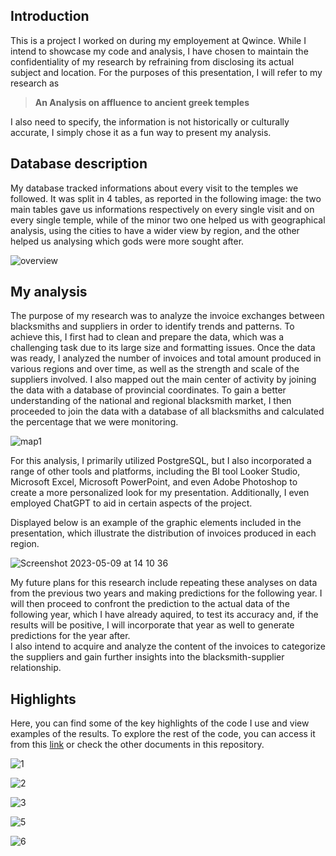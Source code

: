 ## Introduction<br>
This is a project I worked on during my employement at Qwince.
While I intend to showcase my code and analysis, I have chosen to maintain the confidentiality of my research by refraining from disclosing its actual subject and location. For the purposes of this presentation, I will refer to my research as

> **An Analysis on affluence to ancient greek temples**

I also need to specify, the information is not historically or culturally accurate, I simply chose it as a fun way to present my analysis.
<br>

## Database description<br>
My database tracked informations about every visit to the temples we followed. It was split in 4 tables, as reported in the following image: the two main tables gave us informations respectively on every single visit and on every single temple, while of the minor two one helped us with geographical analysis, using the cities to have a wider view by region, and the other helped us analysing which gods were more sought after.<br>

![overview](https://github.com/ludovicato/Analysis_Affluence_to_Temples/assets/119680854/d6f0f7b7-6b5e-4a21-b925-7b8f7f94ce62)







## My analysis<br>
The purpose of my research was to analyze the invoice exchanges between blacksmiths and suppliers in order to identify trends and patterns. To achieve this, I first had to clean and prepare the data, which was a challenging task due to its large size and formatting issues. Once the data was ready, I analyzed the number of invoices and total amount produced in various regions and over time, as well as the strength and scale of the suppliers involved. I also mapped out the main center of activity by joining the data with a database of provincial coordinates. To gain a better understanding of the national and regional blacksmith market, I then proceeded to join the data with a database of all blacksmiths and calculated the percentage that we were monitoring. <br>

![map1](https://github.com/ludovicato/Analysis_Affluence_to_Temples/assets/119680854/43d805bb-581f-48a5-a320-ee4075b35f04)


For this analysis, I primarily utilized PostgreSQL, but I also incorporated a range of other tools and platforms, including the BI tool Looker Studio, Microsoft Excel, Microsoft PowerPoint, and even Adobe Photoshop to create a more personalized look for my presentation. Additionally, I even employed ChatGPT to aid in certain aspects of the project.<br>

Displayed below is an example of the graphic elements included in the presentation, which illustrate the distribution of invoices produced in each region.


![Screenshot 2023-05-09 at 14 10 36](https://github.com/ludovicato/Analysis_Affluence_to_Temples/assets/119680854/6ae18a2e-80ef-4f2f-bd48-e906aefe1157)




My future plans for this research include repeating these analyses on data from the previous two years and making predictions for the following year. I will then proceed to confront the prediction to the actual data of the following year, which I have already aquired, to test its accuracy and, if the results will be positive, I will incorporate that year as well to generate predictions for the year after. <br>
I also intend to acquire and analyze the content of the invoices to categorize the suppliers and gain further insights into the blacksmith-supplier relationship. <br>


## Highlights<br>
Here, you can find some of the key highlights of the code I use and view examples of the results. To explore the rest of the code, you can access it from this [link](https://github.com/ludovicato/SQL_Analysis_Blacksmiths_in_Westeros/blob/92cffb3e584766b9728a88922ca8091d0241c7c5/main_queries.sql) or check the other documents in this repository. 

![1](https://user-images.githubusercontent.com/119680854/219635907-d65680dd-7646-4275-a0a5-7e74dd385c29.png)

![2](https://user-images.githubusercontent.com/119680854/219635949-65be1515-bc98-4477-b0bb-5c55636994ed.png)

![3](https://user-images.githubusercontent.com/119680854/219635993-1187b711-6e6e-47a2-bd37-85ac6613c530.png)

![5](https://user-images.githubusercontent.com/119680854/219636027-3cb85d07-2002-4a4e-a52b-569848a3a407.png)

![6](https://user-images.githubusercontent.com/119680854/219636052-16bac4a7-0987-4a5f-9d75-568aab607966.png)
